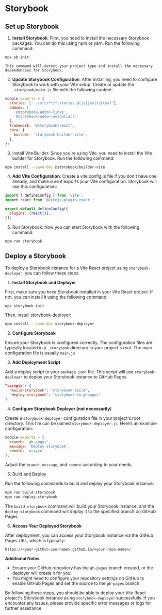# Storybook

## Set up Storybook

1. **Install Storybook**: First, you need to install the necessary Storybook packages. You can do this using npm or yarn. Run the following command:

```sh
npx sb init
```
    
    This command will detect your project type and install the necessary dependencies for Storybook.

2. **Update Storybook Configuration**: After installing, you need to configure Storybook to work with your Vite setup. Create or update the `.storybook/main.js` file with the following content:

```js
module.exports = {
  stories: ['../src/**/*.stories.@(js|jsx|ts|tsx)'],
  addons: [
    '@storybook/addon-links',
    '@storybook/addon-essentials',
  ],
  framework: '@storybook/react',
  core: {
    builder: 'storybook-builder-vite',
  },
};
```

3. Install Vite Builder: Since you're using Vite, you need to install the Vite builder for Storybook. Run the following command:

```sh
npm install --save-dev @storybook/builder-vite
```

4. **Add Vite Configuration**: Create a vite.config.js file if you don't have one already, and make sure it exports your Vite configuration. Storybook will use this configuration:

```js
import { defineConfig } from 'vite';
import react from '@vitejs/plugin-react';

export default defineConfig({
  plugins: [react()],
});
```

5. Run Storybook: Now you can start Storybook with the following command:

```
npm run storybook
```
   
## Deploy a Storybook

To deploy a Storybook instance for a Vite React project using `storybook-deployer`, you can follow these steps:

1.  **Install Storybook and Deployer**

First, make sure you have Storybook installed in your Vite React project. If not, you can install it using the following command:

```bash
npx storybook init
```

Then, install storybook-deployer:

```bash
npm install --save-dev storybook-deployer
```
  
2. **Configure Storybook**

Ensure your Storybook is configured correctly. The configuration files are typically located in a `.storybook` directory in your project's root. The main configuration file is usually `main.js`

3.  **Add Deployment Script**

Add a deploy script to your `package.json` file. This script will use `storybook-deployer` to deploy your Storybook instance to GitHub Pages.

```json
"scripts": {
  "build-storybook": "storybook build",
  "deploy-storybook": "storybook-to-ghpages"
}
```

4. **Configure Storybook Deployer (not necessarily)**

Create a `storybook-deployer` configuration file in your project's root directory. This file can be named `storybook-deployer.js`. Here’s an example configuration:

```js
module.exports = {
  branch: 'gh-pages',
  message: 'Deploy Storybook',
  remote: 'origin'
};
```

Adjust the `branch`, `message`, and `remote` according to your needs.

5.  Build and Deploy

Run the following commands to build and deploy your Storybook instance:

```bash
npm run build-storybook
npm run deploy-storybook
```

The `build-storybook` command will build your Storybook instance, and the `deploy-storybook` command will deploy it to the specified branch on GitHub Pages.

6. **Access Your Deployed Storybook**

After deployment, you can access your Storybook instance via the GitHub Pages URL, which is typically:

```
https://<your-github-username>.github.io/<your-repo-name>/
```

**Additional Notes**

- Ensure your GitHub repository has the `gh-pages` branch created, or the deployer will create it for you.
- You might need to configure your repository settings on GitHub to enable GitHub Pages and set the source to the `gh-pages` branch.

By following these steps, you should be able to deploy your Vite React project's Storybook instance using `storybook-deployer` successfully. If you encounter any issues, please provide specific error messages or logs for further assistance.